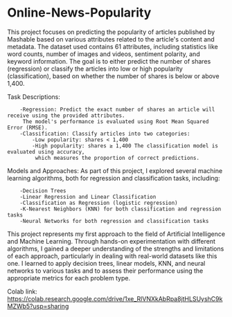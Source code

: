 # Online-News-Popularity
This project focuses on predicting the popularity of articles published by Mashable based on various attributes related to the article's content and metadata. The dataset used contains 61 attributes, including statistics like word counts, number of images and videos, sentiment polarity, and keyword information. The goal is to either predict the number of shares (regression) or classify the articles into low or high popularity (classification), based on whether the number of shares is below or above 1,400.

Task Descriptions:

        -Regression: Predict the exact number of shares an article will receive using the provided attributes. 
         The model's performance is evaluated using Root Mean Squared Error (RMSE).
        -Classification: Classify articles into two categories:
            -Low popularity: shares < 1,400
            -High popularity: shares ≥ 1,400 The classification model is evaluated using accuracy, 
             which measures the proportion of correct predictions.

Models and Approaches:
As part of this project, I explored several machine learning algorithms, both for regression and classification tasks, including:

        -Decision Trees
        -Linear Regression and Linear Classification
        -Classification as Regression (logistic regression)
        -K-Nearest Neighbors (KNN) for both classification and regression tasks
        -Neural Networks for both regression and classification tasks

This project represents my first approach to the field of Artificial Intelligence and Machine Learning. Through hands-on experimentation with different algorithms, I gained a deeper understanding of the strengths and limitations of each approach, particularly in dealing with real-world datasets like this one. I learned to apply decision trees, linear models, KNN, and neural networks to various tasks and to assess their performance using the appropriate metrics for each problem type.

Colab link: https://colab.research.google.com/drive/1xe_RlVNXkAbRpa8jtHLSUyshC9kMZWb5?usp=sharing
